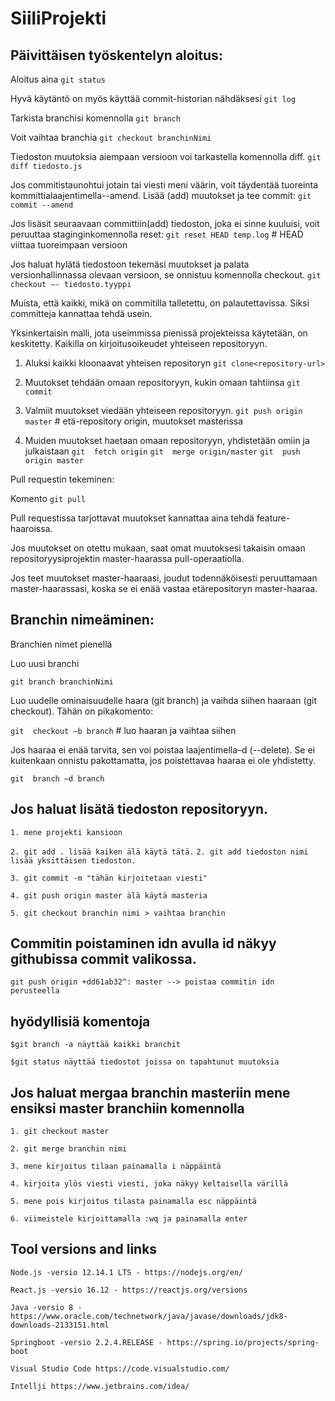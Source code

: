 # SiiliProjekti

## Päivittäisen työskentelyn aloitus:

Aloitus aina `git status`

Hyvä käytäntö on myös käyttää commit-historian nähdäksesi `git log`

Tarkista branchisi komennolla `git branch`

Voit vaihtaa branchia `git checkout branchinNimi`

Tiedoston muutoksia aiempaan versioon voi tarkastella komennolla diff.
`git diff tiedosto.js`

Jos commitistaunohtui jotain tai viesti meni väärin, 
voit täydentää tuoreinta kommittialaajentimella--amend. 
Lisää (add) muutokset ja tee commit:
`git commit --amend`

Jos lisäsit seuraavaan committiin(add) tiedoston, joka ei sinne kuuluisi, voit peruuttaa staginginkomennolla reset:
`git reset HEAD temp.log` # HEAD viittaa tuoreimpaan versioon

Jos haluat hylätä tiedostoon tekemäsi muutokset ja palata versionhallinnassa olevaan versioon, se onnistuu komennolla checkout.
`git checkout –- tiedosto.tyyppi`

Muista, että kaikki, mikä on commitilla talletettu, on palautettavissa. Siksi committeja kannattaa tehdä usein.

Yksinkertaisin malli, jota useimmissa pienissä projekteissa käytetään, on keskitetty. 
Kaikilla on kirjoitusoikeudet yhteiseen repositoryyn. 

1. Aluksi kaikki kloonaavat yhteisen repositoryn 
`git clone<repository-url>`

2. Muutokset tehdään omaan repositoryyn, kukin omaan tahtiinsa 
`git commit`

3. Valmiit muutokset viedään yhteiseen repositoryyn. 
`git push origin master` # etä-repository origin, muutokset masterissa

4. Muiden muutokset haetaan omaan repositoryyn, yhdistetään omiin ja julkaistaan
`git  fetch origin`
`git  merge origin/master`
`git  push origin master`

Pull requestin tekeminen:

Komento `git pull`

Pull requestissa tarjottavat muutokset kannattaa aina tehdä feature-haaroissa.

Jos muutokset on otettu mukaan, saat omat muutoksesi takaisin omaan repositoryysiprojektin master-haarassa pull-operaatiolla.

Jos teet muutokset master-haaraasi, joudut todennäköisesti peruuttamaan master-haarassasi, 
koska se ei enää vastaa etärepositoryn master-haaraa.

## Branchin nimeäminen:

Branchien nimet pienellä

Luo uusi branchi 

`git branch branchinNimi`

Luo uudelle ominaisuudelle haara (git branch) ja vaihda siihen haaraan  (git checkout). Tähän on pikakomento:

`git  checkout –b branch`   # luo haaran ja vaihtaa siihen

Jos haaraa ei enää tarvita, sen voi poistaa laajentimella–d (--delete). 
Se ei kuitenkaan onnistu pakottamatta, jos poistettavaa haaraa ei ole yhdistetty. 

`git  branch –d branch`

## Jos haluat lisätä tiedoston repositoryyn.

`1. mene projekti kansioon`

`2. git add . lisää kaiken älä käytä tätä.`
`2. git add tiedoston nimi lisää yksittäisen tiedoston.`

`3. git commit -m "tähän kirjoitetaan viesti"`

`4. git push origin master älä käytä masteria`

`5. git checkout branchin nimi > vaihtaa branchin`

## Commitin poistaminen idn avulla id näkyy githubissa commit valikossa.

`git push origin +dd61ab32^: master --> poistaa commitin idn perusteella`

## hyödyllisiä komentoja

`$git branch -a näyttää kaikki branchit`

`$git status näyttää tiedostot joissa on tapahtunut muutoksia`


## Jos haluat mergaa branchin masteriin mene ensiksi master branchiin komennolla

`1. git checkout master`

`2. git merge branchin nimi`

`3. mene kirjoitus tilaan painamalla i näppäintä`

`4. kirjoita ylös viesti viesti, joka näkyy keltaisella värillä`

`5. mene pois kirjoitus tilasta painamalla esc näppäintä`

`6. viimeistele kirjoittamalla :wq ja painamalla enter`


  ## Tool versions and links
   `Node.js -versio 12.14.1 LTS - https://nodejs.org/en/`
   
   `React.js -versio 16.12 - https://reactjs.org/versions`
   
   `Java -versio 8 - https://www.oracle.com/technetwork/java/javase/downloads/jdk8-downloads-2133151.html`
   
   `Springboot -versio 2.2.4.RELEASE - https://spring.io/projects/spring-boot`

   `Visual Studio Code https://code.visualstudio.com/`
   
   `Intellji https://www.jetbrains.com/idea/`
